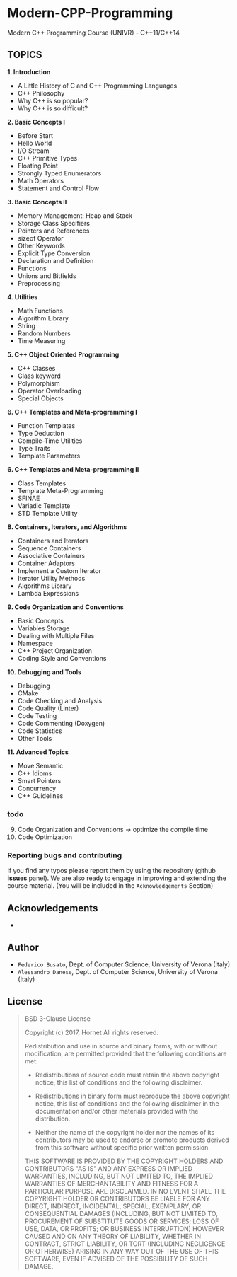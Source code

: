 # Modern-CPP-Programming #

Modern C++ Programming Course (UNIVR) - C++11/C++14

## TOPICS ##

**1. Introduction**

* A Little History of C and C++ Programming Languages
* C++ Philosophy
* Why C++ is so popular?
* Why C++ is so difficult?

**2. Basic Concepts I**

* Before Start
* Hello World
* I/O Stream
* C++ Primitive Types
* Floating Point
* Strongly Typed Enumerators
* Math Operators
* Statement and Control Flow

**3. Basic Concepts II**

* Memory Management: Heap and Stack
* Storage Class Specifiers
* Pointers and References
* sizeof Operator
* Other Keywords
* Explicit Type Conversion
* Declaration and Definition
* Functions
* Unions and Bitfields
* Preprocessing

**4. Utilities**

* Math Functions
* Algorithm Library
* String
* Random Numbers
* Time Measuring

**5. C++ Object Oriented Programming**

* C++ Classes
* Class keyword
* Polymorphism
* Operator Overloading
* Special Objects

**6. C++ Templates and Meta-programming I**

* Function Templates
* Type Deduction
* Compile-Time Utilities
* Type Traits
* Template Parameters

**6. C++ Templates and Meta-programming II**

* Class Templates
* Template Meta-Programming
* SFINAE
* Variadic Template
* STD Template Utility

**8. Containers, Iterators, and Algorithms**

* Containers and Iterators
* Sequence Containers
* Associative Containers
* Container Adaptors
* Implement a Custom Iterator
* Iterator Utility Methods
* Algorithms Library
* Lambda Expressions

**9. Code Organization and Conventions**

* Basic Concepts
* Variables Storage
* Dealing with Multiple Files
* Namespace
* C++ Project Organization
* Coding Style and Conventions

**10. Debugging and Tools**

* Debugging
* CMake
* Code Checking and Analysis
* Code Quality (Linter)
* Code Testing
* Code Commenting (Doxygen)
* Code Statistics
* Other Tools

**11. Advanced Topics**

* Move Semantic
* C++ Idioms
* Smart Pointers
* Concurrency
* C++ Guidelines

### todo ###

09. Code Organization and Conventions -> optimize the compile time
12. Code Optimization

### Reporting bugs and contributing ###

If you find any typos please report them by using the repository
(github **issues** panel).
We are also ready to engage in improving and extending the course material.
(You will be included in the `Acknowledgements` Section)

## Acknowledgements ##

*

## Author ##

* `Federico Busato`, Dept. of Computer Science, University of Verona (Italy)
* `Alessandro Danese`, Dept. of Computer Science,  University of Verona (Italy)

## License ##

> BSD 3-Clause License
>
> Copyright (c) 2017, Hornet
> All rights reserved.
>
> Redistribution and use in source and binary forms, with or without
> modification, are permitted provided that the following conditions are met:
>
> * Redistributions of source code must retain the above copyright notice, this
>   list of conditions and the following disclaimer.
>
> * Redistributions in binary form must reproduce the above copyright notice,
>   this list of conditions and the following disclaimer in the documentation
>   and/or other materials provided with the distribution.
>
> * Neither the name of the copyright holder nor the names of its
>   contributors may be used to endorse or promote products derived from
>   this software without specific prior written permission.
>
> THIS SOFTWARE IS PROVIDED BY THE COPYRIGHT HOLDERS AND CONTRIBUTORS "AS IS"
> AND ANY EXPRESS OR IMPLIED WARRANTIES, INCLUDING, BUT NOT LIMITED TO, THE
> IMPLIED WARRANTIES OF MERCHANTABILITY AND FITNESS FOR A PARTICULAR PURPOSE ARE
> DISCLAIMED. IN NO EVENT SHALL THE COPYRIGHT HOLDER OR CONTRIBUTORS BE LIABLE
> FOR ANY DIRECT, INDIRECT, INCIDENTAL, SPECIAL, EXEMPLARY, OR CONSEQUENTIAL
> DAMAGES (INCLUDING, BUT NOT LIMITED TO, PROCUREMENT OF SUBSTITUTE GOODS OR
> SERVICES; LOSS OF USE, DATA, OR PROFITS; OR BUSINESS INTERRUPTION) HOWEVER
> CAUSED AND ON ANY THEORY OF LIABILITY, WHETHER IN CONTRACT, STRICT LIABILITY,
> OR TORT (INCLUDING NEGLIGENCE OR OTHERWISE) ARISING IN ANY WAY OUT OF THE USE
> OF THIS SOFTWARE, EVEN IF ADVISED OF THE POSSIBILITY OF SUCH DAMAGE.
